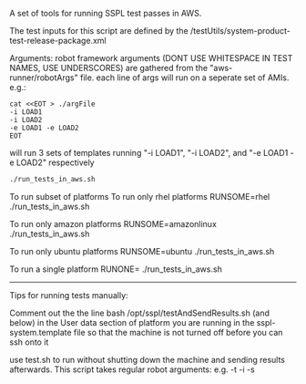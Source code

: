A set of tools for running SSPL test passes in AWS.

The test inputs for this script are defined by the <everest-base>/testUtils/system-product-test-release-package.xml

Arguments:
robot framework arguments (DONT USE WHITESPACE IN TEST NAMES, USE UNDERSCORES) are gathered from the "aws-runner/robotArgs" file.
each line of args will run on a seperate set of AMIs.
e.g.:

```
cat <<EOT > ./argFile
-i LOAD1
-i LOAD2
-e LOAD1 -e LOAD2
EOT
```

will run 3 sets of templates running "-i LOAD1", "-i LOAD2", and "-e LOAD1 -e LOAD2" respectively

```bash
./run_tests_in_aws.sh
```

To run subset of platforms
To run only rhel platforms
RUNSOME=rhel ./run_tests_in_aws.sh

To run only amazon platforms
RUNSOME=amazonlinux ./run_tests_in_aws.sh

To run only ubuntu platforms
RUNSOME=ubuntu ./run_tests_in_aws.sh

To run a single platform
RUNONE=<hostname> ./run_tests_in_aws.sh


-----


Tips for running tests manually:

Comment out the the line bash /opt/sspl/testAndSendResults.sh (and below) in the User data section of platform you are
running in the sspl-system.template file so that the machine is not turned off before you can ssh onto it

use test.sh to run without shutting down the machine and sending results afterwards. This script takes regular robot arguments:
e.g. -t <testname> -i <tag> -s <suite>
